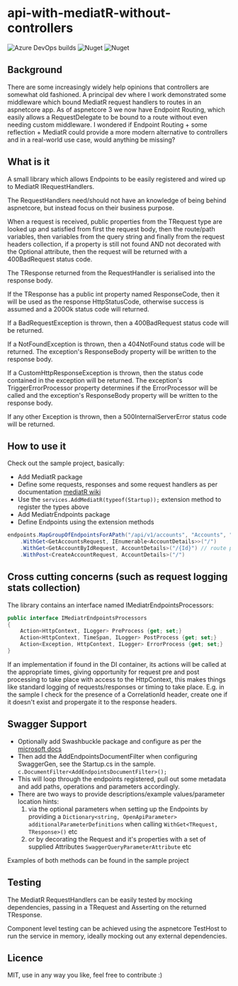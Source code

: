 # api-with-mediatR-without-controllers

![Azure DevOps builds](https://img.shields.io/azure-devops/build/andrewjpoole/3f0dab76-e404-4cbe-9466-d31ec413c2a6/8)
![Nuget](https://img.shields.io/nuget/v/AJP.MediatrEndpoints?label=nuget%20version)
![Nuget](https://img.shields.io/nuget/dt/AJP.MediatrEndpoints?label=nuget%20downloads)

## Background

There are some increasingly widely help opinions that controllers are somewhat old fashioned.
A principal dev where I work demonstrated some middleware which bound MediatR request handlers to routes in an aspnetcore app.
As of aspnetcore 3 we now have Endpoint Routing, which easily allows a RequestDelegate to be bound to a route without even needing custom middleware. 
I wondered if Endpoint Routing + some reflection + MediatR could provide a more modern alternative to controllers and in a real-world use case, would anything be missing?

## What is it

A small library which allows Endpoints to be easily registered and wired up to MediatR IRequestHandlers.

The RequestHandlers need/should not have an knowledge of being behind aspnetcore, but instead focus on their business purpose.

When a request is received, public properties from the TRequest type are looked up and satisfied from first the request body, then the route/path variables, 
then variables from the query string and finally from the request headers collection, if a property is still not found AND not decorated with the Optional attribute, 
then the request will be returned with a 400BadRequest status code.

The TResponse returned from the RequestHandler is serialised into the response body.

If the TResponse has a public int property named ResponseCode, then it will be used as the response HttpStatusCode, 
otherwise success is assumed and a 200Ok status code will returned.

If a BadRequestException is thrown, then a 400BadRequest status code will be returned.

If a NotFoundException is thrown, then a 404NotFound status code will be returned.
The exception's ResponseBody property will be written to the response body.

If a CustomHttpResponseException is thrown, then the status code contained in the exception will be returned. 
The exception's TriggerErrorProcessor property determines if the ErrorProcessor will be called and 
the exception's ResponseBody property will be written to the response body.

If any other Exception is thrown, then a 500InternalServerError status code will be returned.

## How to use it

Check out the sample project, basically:

* Add MediatR package 
* Define some requests, responses and some request handlers as per documentation [mediatR wiki](https://github.com/jbogard/MediatR/wiki)
* Use the `services.AddMediatR(typeof(Startup));` extension method to register the types above
* Add MediatrEndpoints package
* Define Endpoints using the extension methods
```c#
endpoints.MapGroupOfEndpointsForAPath("/api/v1/accounts", "Accounts", "everything to do with accounts")
    .WithGet<GetAccountsRequest, IEnumerable<AccountDetails>>("/")
    .WithGet<GetAccountByIdRequest, AccountDetails>("/{Id}") // route parameter name must match property on TRequest, including case!! otherwise swagger breaks
    .WithPost<CreateAccountRequest, AccountDetails>("/")
```

## Cross cutting concerns (such as request logging stats collection)

The library contains an interface named IMediatrEndpointsProcessors:
```c#
public interface IMediatrEndpointsProcessors
{
    Action<HttpContext, ILogger> PreProcess {get; set;}
    Action<HttpContext, TimeSpan, ILogger> PostProcess {get; set;}
    Action<Exception, HttpContext, ILogger> ErrorProcess {get; set;}
}
```
If an implementation if found in the DI container, its actions will be called at the appropriate times, 
giving opportunity for request pre and post processing to take place with access to the HttpContext, 
this makes things like standard logging of requests/responses or timing to take place. 
E.g. in the sample I check for the presence of a CorrelationId header, create one if it doesn't exist and propergate it to the response headers. 

## Swagger Support

* Optionally add Swashbuckle package and configure as per the [microsoft docs](https://docs.microsoft.com/en-us/aspnet/core/tutorials/getting-started-with-swashbuckle?view=aspnetcore-5.0&tabs=visual-studio)
* Then add the AddEndpointsDocumentFilter when configuring SwaggerGen, see the Startup.cs in the sample.
`c.DocumentFilter<AddEndpointsDocumentFilter>();`
* This will loop through the endpoints registered, pull out some metadata and add paths, operations and parameters accordingly.
* There are two ways to provide descriptions/example values/parameter location hints: 
  1. via the optional parameters when setting up the Endpoints by providing a `Dictionary<string, OpenApiParameter> additionalParameterDefinitions` when calling
     `WithGet<TRequest, TResponse>()` etc 
  2. or by decorating the Request and it's properties with a set of supplied Attributes `SwaggerQueryParameterAttribute` etc
  
Examples of both methods can be found in the sample project

## Testing

The MediatR RequestHandlers can be easily tested by mocking dependencies, passing in a TRequest and Asserting on the returned TResponse.

Component level testing can be achieved using the aspnetcore TestHost to run the service in memory, ideally mocking out any external dependencies.

## Licence

MIT, use in any way you like, feel free to contribute :)